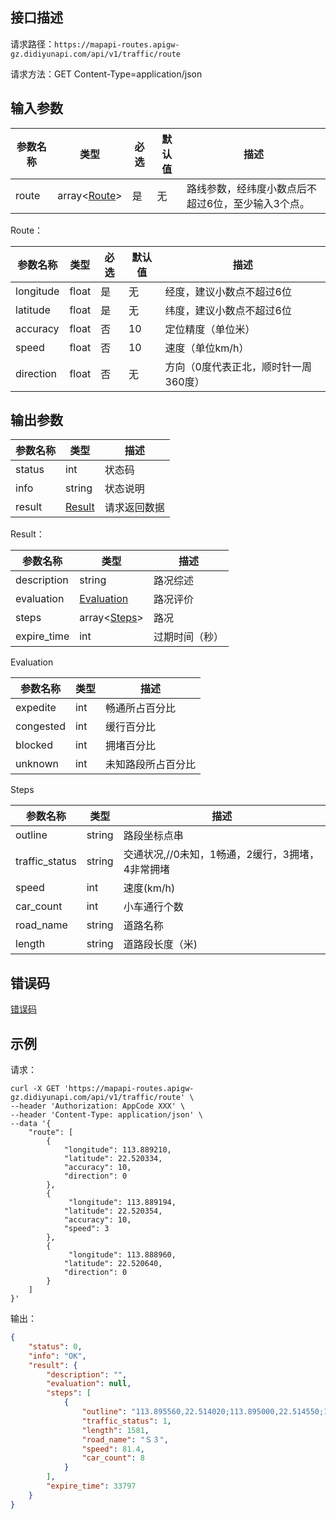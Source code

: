 ## 接口描述
请求路径：`https://mapapi-routes.apigw-gz.didiyunapi.com/api/v1/traffic/route`

请求方法：GET Content-Type=application/json
## 输入参数
|参数名称 | 类型 | 必选 | 默认值 | 描述|
|--------|-----|-----|-----|-----|
|route | array<[Route](#Route)>| 是 | 无 |路线参数，经纬度小数点后不超过6位，至少输入3个点。|

<span id="Route"></span>
Route：

|参数名称 | 类型 | 必选  | 默认值 |  描述|
|--------|-----|-----|-----|-----|
|longitude  | float  | 是   | 无 | 经度，建议小数点不超过6位 |
|latitude   | float  | 是   | 无 | 纬度，建议小数点不超过6位 |
|accuracy   | float  | 否   | 10 | 定位精度（单位米）|
|speed      | float  | 否   | 10 | 速度（单位km/h）|
|direction  | float  | 否   | 无 | 方向（0度代表正北，顺时针一周360度）|

## 输出参数
|参数名称  | 类型 | 描述|
|--------|-----|-----|
|status |int                |状态码 |
|info   |string             |状态说明	 |
|result |[Result](#Result)  |请求返回数据 |

<span id="Result"></span>
Result：

|参数名称  | 类型 | 描述 |
|--------|-----|-----|
|description   | string                      |路况综述|
|evaluation    |  [Evaluation](#Evaluation)  |路况评价 |
|steps         |  array<[Steps](#Steps)>     |路况 |
|expire_time   |  int                        |过期时间（秒） |

<span id="Evaluation"></span>
Evaluation

|参数名称  | 类型 | 描述 |
|--------|-----|-----|
|expedite    | int  |畅通所占百分比|
|congested   | int  |缓行百分比 |
|blocked     | int  |拥堵百分比 |
|unknown     | int  |未知路段所占百分比 |

<span id="Steps"></span>
Steps

|参数名称  | 类型 | 描述 |
|--------|-----|-----|
|outline          | string   |路段坐标点串|
|traffic_status   | string   |交通状况,//0未知，1畅通，2缓行，3拥堵，4非常拥堵 |
|speed            | int      |速度(km/h) |
|car_count        | int      |小车通行个数 |
|road_name        | string   |道路名称 |
|length           | string   |道路段长度（米) |

## 错误码
[错误码](/static/apimarket-docs/services/地图开放平台/错误码.md#errorCode)

## 示例

请求：
``` shell
curl -X GET 'https://mapapi-routes.apigw-gz.didiyunapi.com/api/v1/traffic/route' \
--header 'Authorization: AppCode XXX' \
--header 'Content-Type: application/json' \
--data '{
    "route": [
        {
            "longitude": 113.889210,
            "latitude": 22.520334,
            "accuracy": 10,
            "direction": 0
        },
        {
             "longitude": 113.889194,
            "latitude": 22.520354,
            "accuracy": 10,
            "speed": 3 
        },
        {
             "longitude": 113.888960,
            "latitude": 22.520640,
            "direction": 0
        }
    ]
}'
```
输出：
``` json
{
    "status": 0,
    "info": "OK",
    "result": {
        "description": "",
        "evaluation": null,
        "steps": [
            {
                "outline": "113.895560,22.514020;113.895000,22.514550;113.894830,22.514700;113.894730,22.514790;113.894570,22.514930;113.894280,22.515180;113.894110,22.515320;113.892490,22.516780;113.892000,22.517280;113.891590,22.517690;113.891560,22.517720;113.891500,22.517780;113.890560,22.518730;113.889750,22.519670;113.889730,22.519700;113.889350,22.520160;113.889280,22.520250;113.888960,22.520640;113.888190,22.521690;113.887470,22.522750;113.887180,22.523230;113.886950,22.523640;113.886580,22.524260;113.886110,22.525120",
                "traffic_status": 1,
                "length": 1581,
                "road_name": "Ｓ３",
                "speed": 81.4,
                "car_count": 8
            }
        ],
        "expire_time": 33797
    }
}
```